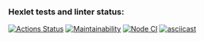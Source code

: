 ### Hexlet tests and linter status:
[![Actions Status](https://github.com/LilyaGlazk/frontend-project-lvl1/workflows/hexlet-check/badge.svg)](https://github.com/LilyaGlazk/frontend-project-lvl1/actions)
[![Maintainability](https://api.codeclimate.com/v1/badges/a99a88d28ad37a79dbf6/maintainability)](https://codeclimate.com/github/codeclimate/codeclimate/maintainability)
[![Node CI](https://github.com/LilyaGlazk/frontend-project-lvl1/actions/workflows/nodejs.yml/badge.svg)](https://github.com/LilyaGlazk/frontend-project-lvl1/actions/workflows/nodejs.yml)
[![asciicast](https://asciinema.org/a/wZOOTf26vucDp09HHXOeROlhG.svg)](https://asciinema.org/a/wZOOTf26vucDp09HHXOeROlhG)